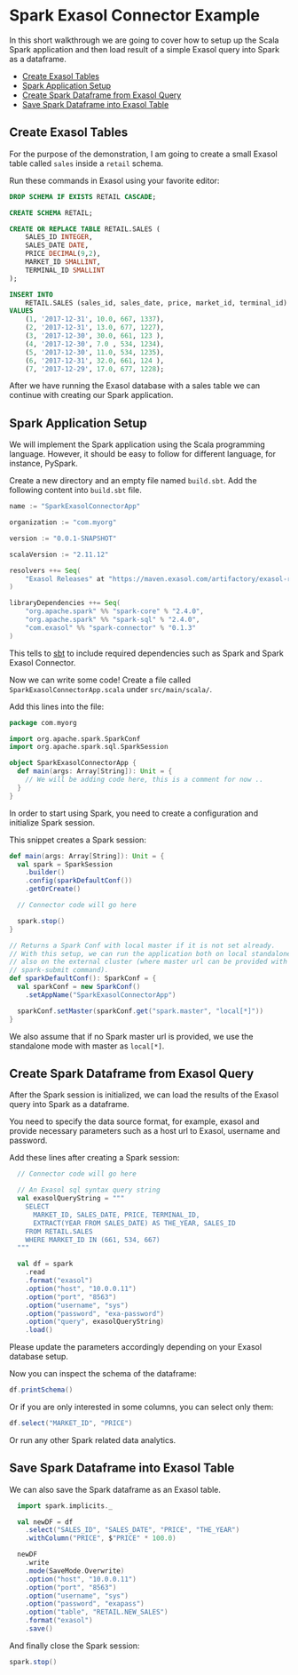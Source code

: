 # Spark Exasol Connector Example

In this short walkthrough we are going to cover how to setup up the Scala Spark
application and then load result of a simple Exasol query into Spark as a
dataframe.

* [Create Exasol Tables](#create-exasol-tables)
* [Spark Application Setup](#spark-application-setup)
* [Create Spark Dataframe from Exasol Query](#create-spark-dataframe-from-exasol-query)
* [Save Spark Dataframe into Exasol Table](#save-spark-dataframe-into-exasol-table)

## Create Exasol Tables

For the purpose of the demonstration, I am going to create a small Exasol table
called `sales` inside a `retail` schema.

Run these commands in Exasol using your favorite editor:

```sql
DROP SCHEMA IF EXISTS RETAIL CASCADE;

CREATE SCHEMA RETAIL;

CREATE OR REPLACE TABLE RETAIL.SALES (
    SALES_ID INTEGER,
    SALES_DATE DATE,
    PRICE DECIMAL(9,2),
    MARKET_ID SMALLINT,
    TERMINAL_ID SMALLINT
);

INSERT INTO
    RETAIL.SALES (sales_id, sales_date, price, market_id, terminal_id)
VALUES
    (1, '2017-12-31', 10.0, 667, 1337),
    (2, '2017-12-31', 13.0, 677, 1227),
    (3, '2017-12-30', 30.0, 661, 123 ),
    (4, '2017-12-30', 7.0 , 534, 1234),
    (5, '2017-12-30', 11.0, 534, 1235),
    (6, '2017-12-31', 32.0, 661, 124 ),
    (7, '2017-12-29', 17.0, 677, 1228);
```

After we have running the Exasol database with a sales table we can continue
with creating our Spark application.

## Spark Application Setup

We will implement the Spark application using the Scala programming language.
However, it should be easy to follow for different language, for instance,
PySpark.

Create a new directory and an empty file named `build.sbt`. Add the following
content into `build.sbt` file.

```scala
name := "SparkExasolConnectorApp"

organization := "com.myorg"

version := "0.0.1-SNAPSHOT"

scalaVersion := "2.11.12"

resolvers ++= Seq(
    "Exasol Releases" at "https://maven.exasol.com/artifactory/exasol-releases"
)

libraryDependencies ++= Seq(
    "org.apache.spark" %% "spark-core" % "2.4.0",
    "org.apache.spark" %% "spark-sql" % "2.4.0",
    "com.exasol" %% "spark-connector" % "0.1.3"
)
```

This tells to [sbt][sbt] to include required dependencies such as Spark and Spark
Exasol Connector.

Now we can write some code! Create a file called `SparkExasolConnectorApp.scala`
under `src/main/scala/`.

Add this lines into the file:

```scala
package com.myorg

import org.apache.spark.SparkConf
import org.apache.spark.sql.SparkSession

object SparkExasolConnectorApp {
  def main(args: Array[String]): Unit = {
    // We will be adding code here, this is a comment for now ..
  }
}
```

In order to start using Spark, you need to create a configuration and initialize
Spark session.

This snippet creates a Spark session:

```scala
def main(args: Array[String]): Unit = {
  val spark = SparkSession
    .builder()
    .config(sparkDefaultConf())
    .getOrCreate()

  // Connector code will go here

  spark.stop()
}

// Returns a Spark Conf with local master if it is not set already.
// With this setup, we can run the application both on local standalone mode and
// also on the external cluster (where master url can be provided with
// spark-submit command).
def sparkDefaultConf(): SparkConf = {
  val sparkConf = new SparkConf()
    .setAppName("SparkExasolConnectorApp")

  sparkConf.setMaster(sparkConf.get("spark.master", "local[*]"))
}
```

We also assume that if no Spark master url is provided, we use the standalone
mode with master as `local[*]`.

## Create Spark Dataframe from Exasol Query

After the Spark session is initialized, we can load the results of the Exasol
query into Spark as a dataframe.

You need to specify the data source format, for example, exasol and provide
necessary parameters such as a host url to Exasol, username and password.

Add these lines after creating a Spark session:

```scala
  // Connector code will go here

  // An Exasol sql syntax query string
  val exasolQueryString = """
    SELECT
      MARKET_ID, SALES_DATE, PRICE, TERMINAL_ID,
      EXTRACT(YEAR FROM SALES_DATE) AS THE_YEAR, SALES_ID
    FROM RETAIL.SALES
    WHERE MARKET_ID IN (661, 534, 667)
  """

  val df = spark
    .read
    .format("exasol")
    .option("host", "10.0.0.11")
    .option("port", "8563")
    .option("username", "sys")
    .option("password", "exa-password")
    .option("query", exasolQueryString)
    .load()
```

Please update the parameters accordingly depending on your Exasol database
setup.

Now you can inspect the schema of the dataframe:

```scala
df.printSchema()
```

Or if you are only interested in some columns, you can select only them:

```scala
df.select("MARKET_ID", "PRICE")
```

Or run any other Spark related data analytics.

## Save Spark Dataframe into Exasol Table

We can also save the Spark dataframe as an Exasol table.

```scala
  import spark.implicits._

  val newDF = df
    .select("SALES_ID", "SALES_DATE", "PRICE", "THE_YEAR")
    .withColumn("PRICE", $"PRICE" * 100.0)

  newDF
    .write
    .mode(SaveMode.Overwrite)
    .option("host", "10.0.0.11")
    .option("port", "8563")
    .option("username", "sys")
    .option("password", "exapass")
    .option("table", "RETAIL.NEW_SALES")
    .format("exasol")
    .save()
```

And finally close the Spark session:

```scala
spark.stop()
```

[sbt]: https://www.scala-sbt.org/
